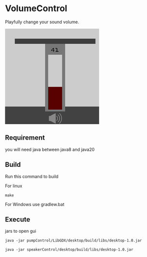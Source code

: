 # VolumeControl
Playfully change your sound volume.


![image of pumpControl](previewpumpcontrol.png)


## Requirement
you will need java between java8 and java20

## Build
Run this command to build

For linux
```
make
```

For Windows use gradlew.bat

## Execute
jars to open gui


```
java -jar pumpControl/LibGDX/desktop/build/libs/desktop-1.0.jar
```


```
java -jar speakerControl/desktop/build/libs/desktop-1.0.jar
```

